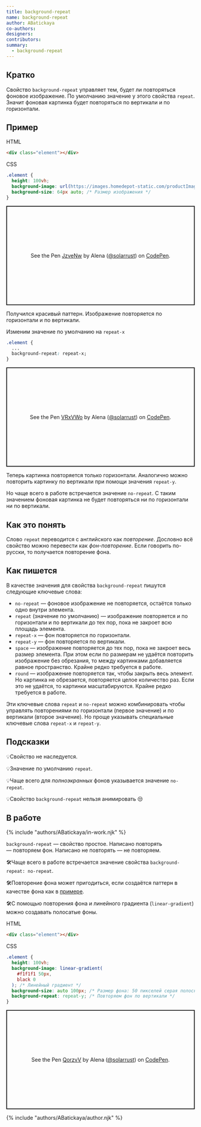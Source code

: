 ```yaml
---
title: background-repeat
name: background-repeat
author: ABatickaya
co-authors:
designers:
contributors:
summary:
  - background-repeat
---
```


## Кратко

Свойство `background-repeat` управляет тем, будет ли повторяться фоновое изображение. По умолчанию значение у этого свойства `repeat`. Значит фоновая картинка будет повторяться по вертикали и по горизонтали.

## Пример

HTML

```html
<div class="element"></div>
```

CSS

```css
.element {
  height: 100vh;
  background-image: url(https://images.homedepot-static.com/productImages/3e6f74e5-e705-4f37-b2ce-e2db91463d70/svn/york-wallcoverings-wallpaper-dy0208-64_1000.jpg);
  background-size: 64px auto; /* Размер изображения */
}
```

<p class="codepen" data-height="265" data-theme-id="light" data-default-tab="css,result" data-user="solarrust" data-slug-hash="JzveNw" style="height: 265px; box-sizing: border-box; display: flex; align-items: center; justify-content: center; border: 2px solid; margin: 1em 0; padding: 1em;" data-pen-title="JzveNw">
  <span>See the Pen <a href="https://codepen.io/solarrust/pen/JzveNw">
  JzveNw</a> by Alena (<a href="https://codepen.io/solarrust">@solarrust</a>)
  on <a href="https://codepen.io">CodePen</a>.</span>
</p>

Получился красивый паттерн. Изображение повторяется по горизонтали и по вертикали.

Изменим значение по умолчанию на `repeat-x`

```css
.element {
  ...
  background-repeat: repeat-x;
}
```

<p class="codepen" data-height="265" data-theme-id="light" data-default-tab="css,result" data-user="solarrust" data-slug-hash="VRxVWo" style="height: 265px; box-sizing: border-box; display: flex; align-items: center; justify-content: center; border: 2px solid; margin: 1em 0; padding: 1em;" data-pen-title="VRxVWo">
  <span>See the Pen <a href="https://codepen.io/solarrust/pen/VRxVWo">
  VRxVWo</a> by Alena (<a href="https://codepen.io/solarrust">@solarrust</a>)
  on <a href="https://codepen.io">CodePen</a>.</span>
</p>

Теперь картинка повторяется только горизонтали. Аналогично можно повторить картинку по вертикали при помощи значения `repeat-y`.

Но чаще всего в работе встречается значение `no-repeat`. С таким значением фоновая картинка не будет повторяться ни по горизонтали ни по вертикали.

## Как это понять

Слово `repeat` переводится с английского как _повторение_. Дословно всё свойство можно перевести как _фон-повторение_. Если говорить по-русски, то получается повторение фона.

## Как пишется

В качестве значения для свойства `background-repeat` пишутся следующие ключевые слова:

- `no-repeat` — фоновое изображение не повторяется, остаётся только одно внутри элемента.
- `repeat` (значение по умолчанию) — изображение повторяется и по горизонтали и по вертикали до тех пор, пока не закроет всю площадь элемента.
- `repeat-x` — фон повторяется по горизонтали.
- `repeat-y` — фон повторяется по вертикали.
- `space` — изображение повторяется до тех пор, пока не закроет весь размер элемента. При этом если по размерам не удаётся повторить изображение без обрезания, то между картинками добавляется равное пространство. Крайне редко требуется в работе.
- `round` — изображение повторяется так, чтобы закрыть весь элемент. Но картинка не обрезается, повторяется целое количество раз. Если это не удаётся, то картинки масштабируются. Крайне редко требуется в работе.

Эти ключевые слова `repeat` и `no-repeat` можно комбинировать чтобы управлять повторениями по горизонтали (первое значение) и по вертикали (второе значение). Но проще указывать специальные ключевые слова `repeat-x` и `repeat-y`.

## Подсказки

💡Свойство не наследуется.

💡Значение по умолчанию `repeat`.

💡Чаще всего для _полноэкранных_ фонов указывается значение `no-repeat`.

💡Свойство `background-repeat` нельзя анимировать 😒

## В работе

{% include "authors/ABatickaya/in-work.njk" %}

`background-repeat` — свойство простое. Написано повторять — повторяем фон. Написано не повторять — не повторяем.

🛠Чаще всего в работе встречается значение свойства `background-repeat: no-repeat`.

🛠Повторение фона может пригодиться, если создаётся паттерн в качестве фона как в [примере]().

🛠С помощью повторения фона и линейного градиента (`linear-gradient`) можно создавать полосатые фоны.

HTML

```html
<div class="element"></div>
```

CSS

```css
.element {
  height: 100vh;
  background-image: linear-gradient(
    #f1f1f1 50px,
    black 0
  ); /* Линейный градиент */
  background-size: auto 100px; /* Размер фона: 50 пикселей серая полоска + 50 пикселей чёрная полоска */
  background-repeat: repeat-y; /* Повторяем фон по вертикали */
}
```

<p class="codepen" data-height="265" data-theme-id="light" data-default-tab="css,result" data-user="solarrust" data-slug-hash="QorzvV" style="height: 265px; box-sizing: border-box; display: flex; align-items: center; justify-content: center; border: 2px solid; margin: 1em 0; padding: 1em;" data-pen-title="QorzvV">
  <span>See the Pen <a href="https://codepen.io/solarrust/pen/QorzvV">
  QorzvV</a> by Alena (<a href="https://codepen.io/solarrust">@solarrust</a>)
  on <a href="https://codepen.io">CodePen</a>.</span>
</p>
<script async src="https://static.codepen.io/assets/embed/ei.js"></script>

{% include "authors/ABatickaya/author.njk" %}
